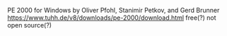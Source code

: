 PE 2000 for Windows
by Oliver Pfohl, Stanimir Petkov, and Gerd Brunner
https://www.tuhh.de/v8/downloads/pe-2000/download.html
free(?) not open source(?)
